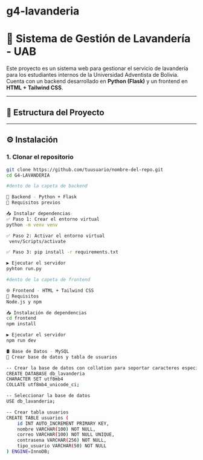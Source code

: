 # g4-lavanderia

# 🧺 Sistema de Gestión de Lavandería - UAB

Este proyecto es un sistema web para gestionar el servicio de lavandería para los estudiantes internos de la Universidad Adventista de Bolivia. Cuenta con un backend desarrollado en **Python (Flask)** y un frontend en **HTML + Tailwind CSS**.

---

## 📁 Estructura del Proyecto


---

## ⚙️ Instalación

### 1. Clonar el repositorio

```bash
git clone https://github.com/tuusuario/nombre-del-repo.git
cd G4-LAVANDERIA

#dento de la capeta de backend

🐍 Backend - Python + Flask
📌 Requisitos previos

📥 Instalar dependencias
✅ Paso 1: Crear el entorno virtual
python -m venv venv

✅ Paso 2: Activar el entorno virtual
 venv/Scripts/activate

✅ Paso 3: pip install -r requirements.txt

▶️ Ejecutar el servidor
pyhton run.py

#dento de la capeta de frontend

🌐 Frontend - HTML + Tailwind CSS
📌 Requisitos
Node.js y npm

📥 Instalación de dependencias
cd frontend
npm install

▶️ Ejecutar el servidor
npm run dev

🛢️ Base de Datos - MySQL
📌 Crear base de datos y tabla de usuarios

-- Crear la base de datos con collation para soportar caracteres especiales
CREATE DATABASE db_lavanderia 
CHARACTER SET utf8mb4 
COLLATE utf8mb4_unicode_ci;

-- Seleccionar la base de datos
USE db_lavanderia;

-- Crear tabla usuarios
CREATE TABLE usuarios (
    id INT AUTO_INCREMENT PRIMARY KEY,
    nombre VARCHAR(100) NOT NULL,
    correo VARCHAR(100) NOT NULL UNIQUE,
    contrasena VARCHAR(256) NOT NULL,
    tipo_usuario VARCHAR(50) NOT NULL
) ENGINE=InnoDB;
